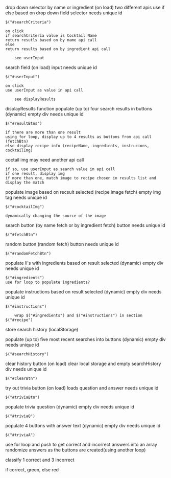 drop down selector by name or ingredient (on load)
    two different apis
    use if else based on drop down field
    selector needs unique id

    $("#searchCriteria")

    on click
    if searchCriteria value is Cocktail Name
    return resutls based on by name api call
    else
    return results based on by ingredient api call

        see userInput

search field (on load)
    input needs unique id

    $("#userInput")

    on click
    use userInput as value in api call

        see displayResults

displayResults function
populate (up to) four search results in buttons (dynamic)
    empty div
    needs unique id

    $("#resultBtns")

    if there are more than one result
    using for loop, display up to 4 results as buttons from api call (fetchBtn) 
    else display recipe info (recipeName, ingredients, instrucions, cocktailImg)

coctail img may need another api call

    if so, use userInput as search value in api call
    if one result, display img
    if more than one, match image to recipe chosen in results list and display the match
populate image based on recsult selected (recipe image fetch)
    empty img tag
    needs unique id

    $("#cocktailImg")

    dynamically changing the source of the image

search button (by name fetch or by ingredient fetch)
    button needs unique id

    $("#fetchBtn")

random button (random fetch)
    button needs unique id

    $("#randomFetchBtn")

populate li's with ingredients based on result selected (dynamic)
    empty div
    needs unique id

    $("#ingredients")
    use for loop to populate ingredients?

populate instructions based on result selected (dynamic)
    empty div
    needs unique id

    $("#instructions")

        wrap $("#ingredients") and $("#instructions") in section $("#recipe")



store search history (localStorage)

populate (up to) five most recent searches into buttons (dynamic)
    empty div
    needs unique id

    $("#searchHistory")

clear history button (on load)
    clear local storage and empty searchHistory div
    needs unique id

    $("#clearBtn")

try out trivia button (on load)
    loads question and answer
    needs unique id

    $("#triviaBtn")
    

populate trivia question (dynamic)
    empty div
    needs unique id

    $("#triviaQ")

populate 4 buttons with answer text (dynamic)
    empty div
    needs unique id

    $("#triviaA")

use for loop and push to get correct and incorrect answers into an array
randomize answers as the buttons are created(using another loop) 

classify 1 correct and 3 incorrect

if correct, green, else red

